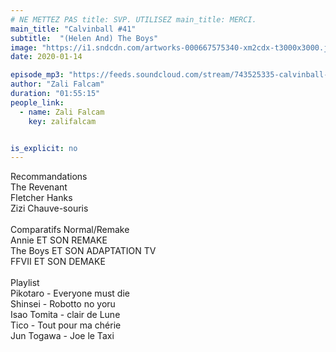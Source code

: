```yaml
---
# NE METTEZ PAS title: SVP. UTILISEZ main_title: MERCI.
main_title: "Calvinball #41"
subtitle:  "(Helen And) The Boys"
image: "https://i1.sndcdn.com/artworks-000667575340-xm2cdx-t3000x3000.jpg"
date: 2020-01-14

episode_mp3: "https://feeds.soundcloud.com/stream/743525335-calvinball-radio-calvinball-41-helen-and-the-boys.mp3"
author: "Zali Falcam"
duration: "01:55:15"
people_link: 
  - name: Zali Falcam
    key: zalifalcam


is_explicit: no
---
```


<PodcastHeader/>

<!-- ECRIRE LA DESCRIPTION DE L'EPISODE SOUS CETTE LIGNE -->
Recommandations<br>The Revenant<br>Fletcher Hanks<br>Zizi Chauve-souris<br><br>Comparatifs Normal/Remake<br>Annie ET SON REMAKE<br>The Boys ET SON ADAPTATION TV<br>FFVII ET SON DEMAKE<br><br>Playlist<br>Pikotaro - Everyone must die<br>Shinsei  - Robotto no yoru<br>Isao Tomita - clair de Lune<br>Tico - Tout pour ma chérie<br>Jun Togawa - Joe le Taxi

